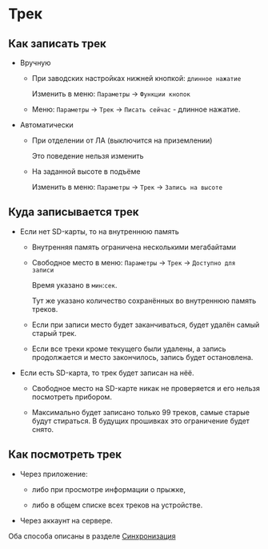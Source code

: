 # Трек

## Как записать трек

* Вручную

    * При заводских настройках нижней кнопкой: `длинное нажатие`

        Изменить в меню: `Параметры` -> `Функции кнопок`

    * Меню: `Параметры` -> `Трек` -> `Писать сейчас` - длинное нажатие.

* Автоматически

    * При отделении от ЛА (выключится на приземлении)

        Это поведение нельзя изменить

    * На заданной высоте в подъёме

        Изменить в меню: `Параметры` -> `Трек` -> `Запись на высоте`


## Куда записывается трек

* Если нет SD-карты, то на внутреннюю память

    * Внутренняя память ограничена несколькими мегабайтами

    * Свободное место в меню: `Параметры` -> `Трек` -> `Доступно для записи`

        Время указано в `мин`:`сек`.

        Тут же указано количество сохранённых во внутреннюю память треков.

    * Если при записи место будет заканчиваться, будет удалён самый старый трек.

    * Если все треки кроме текущего были удалены, а запись продолжается и место закончилось,
        запись будет остановлена.

* Если есть SD-карта, то трек будет записан на нёё.

    * Свободное место на SD-карте никак не проверяется и его нельзя посмотреть прибором.

    * Максимально будет записано только 99 треков, самые старые будут стираться. В будущих прошивках это ограничение будет снято.


## Как посмотреть трек

* Через приложение:

    * либо при просмотре информации о прыжке,

    * либо в общем списке всех треков на устройстве.

* Через аккаунт на сервере.

Оба способа описаны в разделе [Синхронизация](03.syncronization.md)
